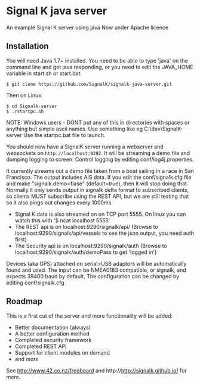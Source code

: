 Signal K java server
=================================================

An example Signal K server using java
Now under Apache licence

Installation
------------

You will need Java 1.7+ installed. You need to be able to type 'java' on the command line and get java responding, or you need to edit the JAVA_HOME variable in start.sh or start.bat.

```shell
$ git clone https://github.com/SignalK/signalk-java-server.git
```

Then on Linux:

```shell
$ cd Signalk-server
$ ./startpc.sh
```
NOTE: Windows users - DONT put any of this in directories with spaces or anything but simple ascii names. Use something like eg C:\dev\SignalK-server
Use the startpc.bat file to launch. 

You should now have a SignalK server running a webserver and websockets on `http://localhost:9292`. It will be streaming a demo file and dumping logging to screen. Control logging by editing conf/log4j.properties.

It currently streams out a demo file taken from a boat sailing in a race in San Francisco. The output includes AIS data. 
If you edit the conf/signalk.cfg file and make "signalk.demo=flase" (default=true), then it will stop doing that.
Normally it only sends output in signalk delta format to subscribed clients, so clients MUST subscribe using the REST API, but we are still testing that so it also pings out changes every 1000ms. 

* Signal K data is also streamed on on TCP port 5555. On linux you can watch this with '$ ncat localhost 5555'
* The REST api is on localhost:9290/signalk/api/ (Browse to localhost:9290/signalk/api/vessels to see the json output, you need auth first)
* The Security api is on localhost:9290/signalk/auth (Browse to localhost:9290/signalk/auth/demoPass to get 'logged in')

Devices (aka GPS) attached on serial>USB adaptors will be automatically found and used. The input can be NMEA0183 compatible, or signalk, and expects 38400 baud by default. The configuration can be changed by editing conf/signalk.cfg

Roadmap
-------
This is a first cut of the server and more functionality will be added:
* Better documentation (always)
* A better configuration method
* Completed security framework
* Completed REST API
* Support for client modules on demand
* and more


See http://www.42.co.nz/freeboard and http://http://signalk.github.io/ for more.